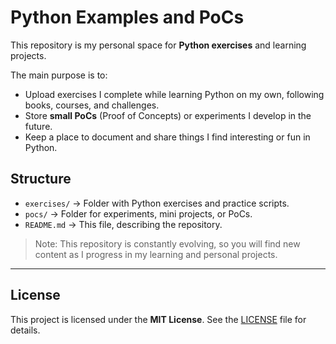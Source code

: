 # Python Examples and PoCs

This repository is my personal space for **Python exercises** and learning projects.  

The main purpose is to:  
- Upload exercises I complete while learning Python on my own, following books, courses, and challenges.  
- Store **small PoCs** (Proof of Concepts) or experiments I develop in the future.  
- Keep a place to document and share things I find interesting or fun in Python.  

## Structure

- `exercises/` → Folder with Python exercises and practice scripts.  
- `pocs/` → Folder for experiments, mini projects, or PoCs.  
- `README.md` → This file, describing the repository.  

> Note: This repository is constantly evolving, so you will find new content as I progress in my learning and personal projects.

---

## License

This project is licensed under the **MIT License**. See the [LICENSE](LICENSE) file for details.
